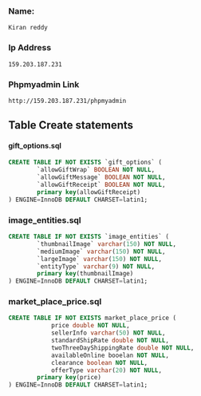 ### Name:
    Kiran reddy

### Ip Address
    159.203.187.231

### Phpmyadmin Link
    http://159.203.187.231/phpmyadmin

## Table Create statements

#### gift_options.sql

```sql
CREATE TABLE IF NOT EXISTS `gift_options` (
        `allowGiftWrap` BOOLEAN NOT NULL,
        `allowGiftMessage` BOOLEAN NOT NULL,
        `allowGiftReceipt` BOOLEAN NOT NULL,
        primary key(allowGiftReceipt)
) ENGINE=InnoDB DEFAULT CHARSET=latin1;
```

### image_entities.sql

```sql
CREATE TABLE IF NOT EXISTS `image_entities` (
        `thumbnailImage` varchar(150) NOT NULL,
        `mediumImage` varchar(150) NOT NULL,
        `largeImage` varchar(150) NOT NULL,
        `entityType` varchar(9) NOT NULL,
        primary key(thumbnailImage)
) ENGINE=InnoDB DEFAULT CHARSET=latin1;
```

### market_place_price.sql

```sql
CREATE TABLE IF NOT EXISTS market_place_price (
			price double NOT NULL,
			sellerInfo varchar(50) NOT NULL,
			standardShipRate double NOT NULL,
			twoThreeDayShippingRate double NOT NULL,
			availableOnline booelan NOT NULL,
			clearance boolean NOT NULL,
			offerType varchar(20) NOT NULL,
		primary key(price)
) ENGINE=InnoDB DEFAULT CHARSET=latin1;
```	
